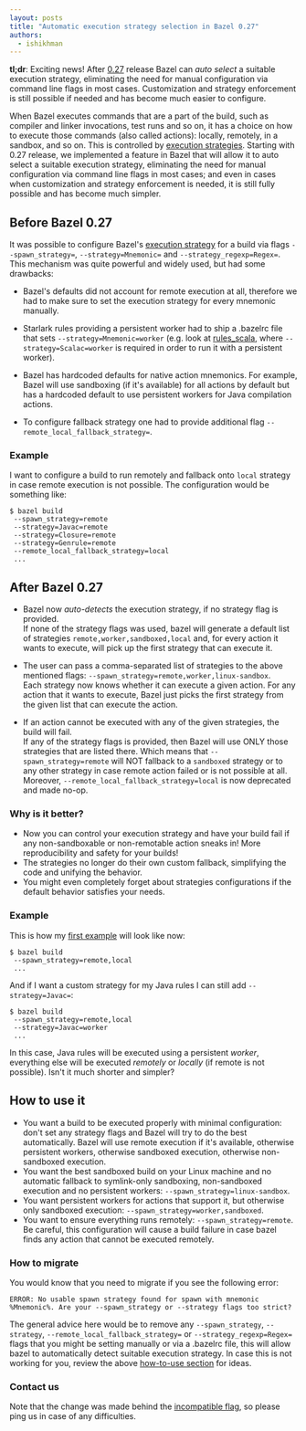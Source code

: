 ```yaml
---
layout: posts
title: "Automatic execution strategy selection in Bazel 0.27"
authors:
  - ishikhman
---
```

**tl;dr**: Exciting news! After [0.27](https://blog.bazel.build/2019/06/17/bazel-0.27.0.html) release Bazel can *auto select* a suitable execution strategy, 
eliminating the need for manual configuration via command line flags in most cases. Customization and strategy enforcement is still possible if needed and has become much easier to configure.

When Bazel executes commands that are a part of the build, such as compiler and linker invocations, test runs and so on, 
it has a choice on how to execute those commands (also called actions): locally, remotely, in a sandbox, and so on. 
This is controlled by [execution strategies](https://docs.bazel.build/versions/master/user-manual.html#strategy-options). Starting with 0.27 release, we implemented a feature in Bazel that will 
allow it to auto select a suitable execution strategy, eliminating the need for manual configuration via command line 
flags in most cases; and even in cases when customization and strategy enforcement is needed, it is still fully possible and has become much simpler.

## Before Bazel 0.27

It was possible to configure Bazel's [execution strategy](https://docs.bazel.build/versions/master/user-manual.html#strategy-options) for a build via flags `--spawn_strategy=`, `--strategy=Mnemonic=` and `--strategy_regexp=Regex=`. 
This mechanism was quite powerful and widely used, but had some drawbacks:

- Bazel's defaults did not account for remote execution at all, therefore we had to make sure to set the execution strategy for every mnemonic manually.

- Starlark rules providing a persistent worker had to ship a .bazelrc file that sets `--strategy=Mnemonic=worker` (e.g. look at [rules_scala](https://github.com/bazelbuild/rules_scala#getting-started), where `--strategy=Scalac=worker` is required in order to run it with a persistent worker). 

- Bazel has hardcoded defaults for native action mnemonics. For example, Bazel will use sandboxing (if it's available) for all actions by default but has a hardcoded default to use persistent workers for Java compilation actions.

- To configure fallback strategy one had to provide additional flag `--remote_local_fallback_strategy=`.

### Example
I want to configure a build to run remotely and fallback onto `local` strategy in case remote execution is not possible. The configuration would be something like:

``` 
$ bazel build
 --spawn_strategy=remote
 --strategy=Javac=remote
 --strategy=Closure=remote
 --strategy=Genrule=remote
 --remote_local_fallback_strategy=local
 ... 
```


## After Bazel 0.27
- Bazel now *auto-detects* the execution strategy, if no strategy flag is provided.  
If none of the strategy flags was used, bazel will generate a default list of strategies `remote,worker,sandboxed,local` and, for every action it wants to execute, will pick up the first strategy that can execute it.

- The user can pass a comma-separated list of strategies to the above mentioned flags: `--spawn_strategy=remote,worker,linux-sandbox`.  
Each strategy now knows whether it can execute a given action.
For any action that it wants to execute, Bazel just picks the first strategy from the given list that can execute the action. 

- If an action cannot be executed with any of the given strategies, the build will fail.  
If any of the strategy flags is provided, then Bazel will use ONLY those strategies that are listed there. 
Which means that `--spawn_strategy=remote` will NOT fallback to a `sandboxed` strategy or to any other strategy in case remote action failed or is not possible at all.
Moreover, `--remote_local_fallback_strategy=local` is now deprecated and made no-op. 

### Why is it better?
- Now you can control your execution strategy and have your build fail if any non-sandboxable or non-remotable action sneaks in! 
More reproducibility and safety for your builds!
- The strategies no longer do their own custom fallback, simplifying the code and unifying the behavior.
- You might even completely forget about strategies configurations if the default behavior satisfies your needs.

### Example
This is how my [first example](#example) will look like now:

``` 
$ bazel build
 --spawn_strategy=remote,local
 ... 
```

And if I want a custom strategy for my Java rules I can still add `--strategy=Javac=`:

```
$ bazel build
 --spawn_strategy=remote,local
 --strategy=Javac=worker
 ...
```

In this case, Java rules will be executed using a persistent *worker*, everything else will be executed *remotely* or *locally* (if remote is not possible).
Isn't it much shorter and simpler?

## How to use it

- You want a build to be executed properly with minimal configuration: don't set any strategy flags and Bazel will try to do the best automatically. Bazel will use remote execution if it's available, otherwise persistent workers, otherwise sandboxed execution, otherwise non-sandboxed execution.
- You want the best sandboxed build on your Linux machine and no automatic fallback to symlink-only sandboxing, non-sandboxed execution and no persistent workers: `--spawn_strategy=linux-sandbox`.
- You want persistent workers for actions that support it, but otherwise only sandboxed execution: `--spawn_strategy=worker,sandboxed`.
- You want to ensure everything runs remotely: `--spawn_strategy=remote`. Be careful, this configuration will cause a build failure in case bazel finds any action that cannot be executed remotely.

### How to migrate
You would know that you need to migrate if you see the following error:
 
```
ERROR: No usable spawn strategy found for spawn with mnemonic %Mnemonic%. Are your --spawn_strategy or --strategy flags too strict?
```

The general advice here would be to remove any `--spawn_strategy`, `--strategy`, `--remote_local_fallback_strategy=` or `--strategy_regexp=Regex=` flags that you might be setting manually or via a .bazelrc file, this will allow bazel to automatically detect suitable execution strategy.
In case this is not working for you, review the above [how-to-use section](#how-to-use-it) for ideas. 

### Contact us
Note that the change was made behind the [incompatible flag](https://github.com/bazelbuild/bazel/issues/7480), so please ping us in case of any difficulties.
